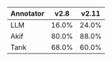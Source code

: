 | Annotator | v2.8 | v2.11 |
| --- | --- | --- |
| LLM | 16.0% | 24.0% |
| Akif | 80.0% | 88.0% |
| Tarık | 68.0% | 60.0% |
